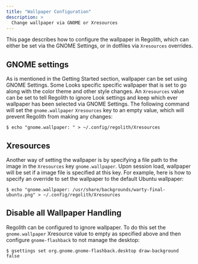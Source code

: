 ```yaml
---
title: "Wallpaper Configuration"
description: >
  Change wallpaper via GNOME or Xresources
---
```


This page describes how to configure the wallpaper in Regolith, which can either be set via the GNOME Settings, or in dotfiles via `Xresources` overrides.

## GNOME settings

As is mentioned in the Getting Started section, wallpaper can be set using GNOME Settings. Some Looks specific specific wallpaper that is set to go along with the color theme and other style changes. An `Xresources` value can be set to tell Regolith to ignore Look settings and keep which ever wallpaper has been selected via GNOME Settings. The following command will set the `gnome.wallpaper` `Xresources` key to an empty value, which will prevent Regolith from making any changes:

```console
$ echo "gnome.wallpaper: " > ~/.config/regolith/Xresources
```

## Xresources

Another way of setting the wallpaper is by specifying a file path to the image in the `Xresources` key `gnome.wallpaper`. Upon session load, wallpaper will be set if a image file is specified at this key. For example, here is how to specify an override to set the wallpaper to the default Ubuntu wallpaper:

```console
$ echo "gnome.wallpaper: /usr/share/backgrounds/warty-final-ubuntu.png" > ~/.config/regolith/Xresources
```

## Disable all Wallpaper Handling

Regolith can be configured to ignore wallpaper.  To do this set the `gnome.wallpaper` Xresource value to empty as specified above and then configure `gnome-flashback` to not manage the desktop:

```console
$ gsettings set org.gnome.gnome-flashback.desktop draw-background false
```
